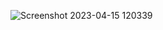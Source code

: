 ![Screenshot 2023-04-15 120339](https://user-images.githubusercontent.com/112943652/232205785-7c50b338-a3f7-4802-8f9c-8722aefd8246.png)
